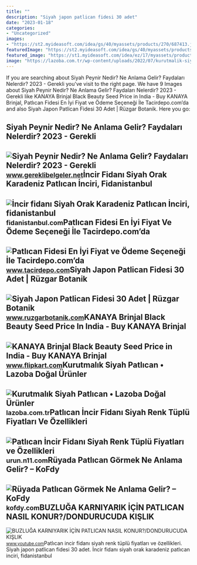 ```yaml
---
title: ""
description: "Siyah japon patlican fidesi 30 adet"
date: "2023-01-18"
categories:
- "Uncategorized"
images:
- "https://st2.myideasoft.com/idea/gs/40/myassets/products/270/687413.jpg?revision=1661368356"
featuredImage: "https://st2.myideasoft.com/idea/gs/40/myassets/products/270/687413.jpg?revision=1661368356"
featured_image: "https://st1.myideasoft.com/idea/ez/17/myassets/products/153/aydin-siyahi.jpg?revision=1588096601"
image: "https://lazoba.com.tr/wp-content/uploads/2022/07/kurutmalik-siyah-patlican-768x768.jpg"
---
```


If you are searching about Siyah Peynir Nedir? Ne Anlama Gelir? Faydaları Nelerdir? 2023 - Gerekli you've visit to the right page. We have 9 Images about Siyah Peynir Nedir? Ne Anlama Gelir? Faydaları Nelerdir? 2023 - Gerekli like KANAYA Brinjal Black Beauty Seed Price in India - Buy KANAYA Brinjal, Patlıcan Fidesi En İyi Fiyat ve Ödeme Seçeneği İle Tacirdepo.com’da and also Siyah Japon Patlican Fidesi 30 Adet | Rüzgar Botanik. Here you go:

Siyah Peynir Nedir? Ne Anlama Gelir? Faydaları Nelerdir? 2023 - Gerekli
-----------------------------------------------------------------------

 ![Siyah Peynir Nedir? Ne Anlama Gelir? Faydaları Nelerdir? 2023 - Gerekli](https://www.gereklibelgeler.net/wp-content/uploads/2023/01/siyah-peynir-nedir.jpg) <small>www.gereklibelgeler.net</small>İncir Fidanı Siyah Orak Karadeniz Patlıcan İnciri, Fidanistanbul
----------------------------------------------------------------

 ![İncir fidanı Siyah Orak Karadeniz Patlıcan İnciri, fidanistanbul](https://www.fidanistanbul.com/imgs/product/3637/incir-fidani-siyah-orak-karadeniz-patlican-inciri-rootball-21331.jpg) <small>fidanistanbul.com</small>Patlıcan Fidesi En İyi Fiyat Ve Ödeme Seçeneği İle Tacirdepo.com’da
-------------------------------------------------------------------

 ![Patlıcan Fidesi En İyi Fiyat ve Ödeme Seçeneği İle Tacirdepo.com’da](https://st1.myideasoft.com/idea/ez/17/myassets/products/153/aydin-siyahi.jpg?revision=1588096601) <small>www.tacirdepo.com</small>Siyah Japon Patlican Fidesi 30 Adet | Rüzgar Botanik
----------------------------------------------------

 ![Siyah Japon Patlican Fidesi 30 Adet | Rüzgar Botanik](https://st2.myideasoft.com/idea/gs/40/myassets/products/270/687413.jpg?revision=1661368356) <small>www.ruzgarbotanik.com</small>KANAYA Brinjal Black Beauty Seed Price In India - Buy KANAYA Brinjal
--------------------------------------------------------------------

 ![KANAYA Brinjal Black Beauty Seed Price in India - Buy KANAYA Brinjal](https://rukminim1.flixcart.com/image/832/832/l5cslu80/plant-seed/a/m/m/10-brinjal-seeds-big-gajraj-f1-hybrid-b72-kanaya-original-imagg25s93qfhamn.jpeg?q=70) <small>www.flipkart.com</small>Kurutmalık Siyah Patlıcan • Lazoba Doğal Ürünler
------------------------------------------------

 ![Kurutmalık Siyah Patlıcan • Lazoba Doğal Ürünler](https://lazoba.com.tr/wp-content/uploads/2022/07/kurutmalik-siyah-patlican-768x768.jpg) <small>lazoba.com.tr</small>Patlıcan İncir Fidanı Siyah Renk Tüplü Fiyatları Ve Özellikleri
---------------------------------------------------------------

 ![Patlıcan İncir Fidanı Siyah Renk Tüplü Fiyatları ve Özellikleri](https://n11scdn.akamaized.net/a1/1024/ev-yasam/tirpan/patlican-incir-fidani-siyah-renk-tuplu__0742621903893394.jpg) <small>urun.n11.com</small>Rüyada Patlıcan Görmek Ne Anlama Gelir? – KoFdy
-----------------------------------------------

 ![Rüyada Patlıcan Görmek Ne Anlama Gelir? – KoFdy](https://kofdy.com/wp-content/uploads/2022/08/ruyada-patlican-gormek-ne-anlama-gelir-7834-1024x536.jpg) <small>kofdy.com</small>BUZLUĞA KARNIYARIK İÇİN PATLICAN NASIL KONUR?/DONDURUCUDA KIŞLIK
----------------------------------------------------------------

 ![BUZLUĞA KARNIYARIK İÇİN PATLICAN NASIL KONUR?/DONDURUCUDA KIŞLIK](https://i.ytimg.com/vi/klhFHUTzUAg/maxresdefault.jpg) <small>www.youtube.com</small>Patlıcan i̇ncir fidanı siyah renk tüplü fiyatları ve özellikleri. Siyah japon patlican fidesi 30 adet. İncir fidanı siyah orak karadeniz patlıcan i̇nciri, fidanistanbul
